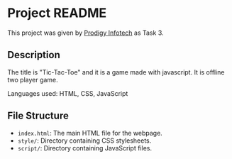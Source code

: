# Project README

This project was given by [Prodigy Infotech](https://prodigyinfotech.dev/) as Task 3.

## Description

The title is "Tic-Tac-Toe" and it is a game made with javascript. It is offline two player game.

Languages used: HTML, CSS, JavaScript

## File Structure

- `index.html`: The main HTML file for the webpage.
- `style/`: Directory containing CSS stylesheets.
- `script/`: Directory containing JavaScript files.
